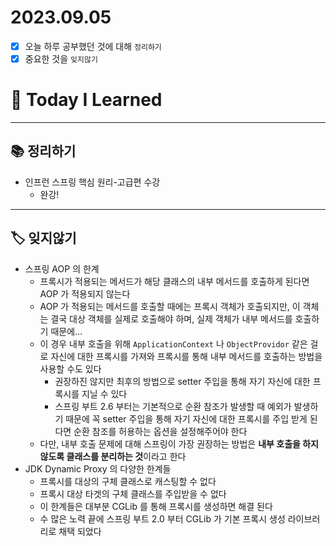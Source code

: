 # 2023.09.05

- [x] 오늘 하루 공부했던 것에 대해 `정리하기`
- [x] 중요한 것을 `잊지않기`

# 🚩 Today I Learned

---

## 📚 정리하기

- 인프런 스프링 핵심 원리-고급편 수강
  - 완강!

---

## 🏷 잊지않기

- 스프링 AOP 의 한계
  - 프록시가 적용되는 메서드가 해당 클래스의 내부 메서드를 호출하게 된다면 AOP 가 적용되지 않는다
  - AOP 가 적용되는 메서드를 호출할 때에는 프록시 객체가 호출되지만, 이 객체는 결국 대상 객체를 실제로 호출해야 하며, 실제 객체가 내부 메서드를 호출하기 때문에…
  - 이 경우 내부 호출을 위해 `ApplicationContext` 나 `ObjectProvidor` 같은 걸로 자신에 대한 프록시를 가져와 프록시를 통해 내부 메서드를 호출하는 방법을 사용할 수도 있다
    - 권장하진 않지만 최후의 방법으로 setter 주입을 통해 자기 자신에 대한 프록시를 지닐 수 있다
    - 스프링 부트 2.6 부터는 기본적으로 순환 참조가 발생할 때 예외가 발생하기 때문에 꼭 setter 주입을 통해 자기 자신에 대한 프록시를 주입 받게 된다면 순환 참조를 허용하는 옵션을 설정해주어야 한다
  - 다만, 내부 호출 문제에 대해 스프링이 가장 권장하는 방법은 **내부 호출을 하지 않도록 클래스를 분리하는 것**이라고 한다
- JDK Dynamic Proxy 의 다양한 한계들
  - 프록시를 대상의 구체 클래스로 캐스팅할 수 없다
  - 프록시 대상 타겟의 구체 클래스를 주입받을 수 없다
  - 이 한계들은 대부분 CGLib 를 통해 프록시를 생성하면 해결 된다
  - 수 많은 노력 끝에 스프링 부트 2.0 부터 CGLib 가 기본 프록시 생성 라이브러리로 채택 되었다
